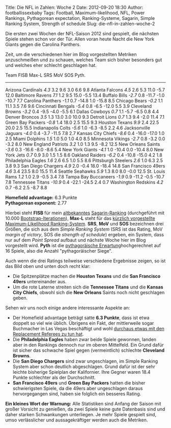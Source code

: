 Title: Die NFL in Zahlen: Woche 2
Date: 2012-09-20 18:30
Author: footballissexbaby
Tags: Football, Maximum-likelihood, NFL, Power Rankings, Pythagorean expectation, Ranking-Systeme, Sagarin, Simple Ranking System, Strength of schedule
Slug: die-nfl-in-zahlen-woche-2

Die ersten zwei Wochen der NFL-Saison 2012 sind gespielt, die nächsten
Spiele stehen schon vor der Tür. Allen voran heute Nacht die New York
Giants gegen die Carolina Panthers.

Zeit, um die verschiedenen hier im Blog vorgestellten Metriken
anzuschmeißen und zu schauen, welches Team sich bisher besonders gut und
welches eher schlecht geschlagen hat.

  Team                   FISB      Max-L   SRS     MoV     SOS     Pyth.
  ---------------------- --------- ------- ------- ------- ------- -------
  Arizona Cardinals      *4.3*     3.2     9.6     3.0     6.6     9.8
  Atlanta Falcons        *4.5*     2.6     5.3     11.0    -5.7    12.0
  Baltimore Ravens       *7.1*     1.2     9.5     15.0    -5.5    13.4
  Buffalo Bills          *-2.7*    0.8     -11.7   -1.0    -10.7   7.7
  Carolina Panthers      *-1.1*    0.7     -14.8   1.0     -15.8   8.5
  Chicago Bears          *-0.2*    1.1     11.1    3.5     7.6     9.6
  Cincinnati Bengals     *-5.4*    0.8     -6.5    -12.0   5.5     3.9
  Cleveland Browns       *-3.2*    0.4     -9.5    -4.0    -5.5    6.1
  Dallas Cowboys         *0.7*     1.1     -5.7    -6.5    0.8     4.4
  Denver Broncos         *3.5*     1.3     13.0    3.0     10.0    9.3
  Detroit Lions          *0.7*     1.3     9.4     -2.0    11.4    7.1
  Green Bay Packers      *-0.8*    1.4     18.0    2.5     15.5    9.3
  Houston Texans         *9.9*     2.4     22.5    20.0    2.5     15.5
  Indianapolis Colts     *-5.6*    1.0     -6.3    -8.5    2.2     4.6
  Jacksonville Jaguars   *-4.0*    0.4     -3.7    -11.5   7.8     2.7
  Kansas City Chiefs     *-8.6*    0.4     -16.0   -17.0   1.0     2.5
  Miami Dolphins         *1.5*     1.0     5.0     1.0     4.0     8.5
  Minnesota Vikings      *-2.7*    0.8     -3.2    0.0     -3.2    8.0
  New England Patriots   *3.2*     1.0     1.3     9.5     -8.2    12.5
  New Orleans Saints     *-3.6*    0.3     -16.6   -8.0    -8.6    5.4
  New York Giants        *-4.1*    1.0     -10.4   0.0     -10.4   8.0
  New York Jets          *0.7*     0.9     3.0     1.5     1.5     8.6
  Oakland Raiders        *-6.2*    0.4     -10.8   -15.0   4.2     1.8
  Philadelphia Eagles    *1.6*     2.6     6.5     1.0     5.5     8.6
  Pittsburgh Steelers    *2.6*     1.0     6.3     2.5     3.8     9.3
  San Diego Chargers     *4.9*     2.0     -0.4    18.0    -18.4   14.8
  San Francisco 49ers    *4.6*     3.4     23.5    8.0     15.5    11.4
  Seattle Seahawks       *5.9*     1.3     8.0     8.0     -0.0    12.5
  St. Louis Rams         *1.2*     1.0     2.9     -0.5    3.4     7.8
  Tampa Bay Buccaneers   *-1.9*    0.9     -11.2   -0.5    -10.7   7.8
  Tennessee Titans       *-10.9*   0.4     -22.1   -24.5   2.4     0.7
  Washington Redskins    *4.2*     0.7     -6.2    2.5     -8.7    8.8

**Homefield advantage:** 6.3 Punkte  
**Pythagorean exponent:** 2.77

Hierbei steht **FISB** für mein [altbekanntes][] [Sagarin-Ranking][]
(durchgeführt mit 10.000 [Bootstrap-Iterationen][]), **Max-L** steht für
das [kürzlich vorgestellte Maximum-Likelihood Ranking-System][].
**SRS**, **MoV** und **SOS** bezeichnen drei Größen, die sich aus dem
*Simple Ranking System* (SRS ist das Rating, MoV *margin of victory*,
SOS die *strength of schedule*) ergeben, ein System, dass nur auf dem
*Point Spread* aufbaut und nächste Woche hier im Blog vorgestellt wird.
**Pyth** ist die [pythagoräische Erwartung][]hochgerechnet auf 16
Spiele, also die Anzahl "pythagoräischer Siege".

Auch wenn die drei Ratings teilweise verschiedene Ergebnisse zeigen, so
ist das Bild oben und unten doch recht klar:

-   Die Spitzenplätze machen die **Houston Texans** und die **San
    Francisco 49ers** untereinander aus.
-   Um die rote Laterne streiten sich die **Tennessee Titans** und die
    **Kansas City Chiefs**, obwohl sich die **New Orleans** Saints noch
    nicht geschlagen geben.

Sehen wir uns noch einige andere interessante Aspekte an:

-   Der Homefield advantage beträgt satte **6.3 Punkte**, dass ist etwa
    doppelt so viel wie üblich. Übrigens ein Fakt, der mittlerweile
    sogar Buchmacher in Las Vegas beschäftigt und wohl [durchaus etwas
    mit den Replacement Referees zu tun hat][].
-   Die **Philadelphia Eagles** haben zwar beide Spiele gewonnen, landen
    aber in den Rankings dennoch nur im oberen Mittelfeld. Ein Grund
    dafür ist sicher das schwache Spiel gegen (vermeintlich) schlechte
    **Cleveland Browns**.
-   Die **San Diego Chargers** sind zwar ungeschlagen, im Simple Ranking
    System aber schon deutlich abgeschlagen. Grund dafür ist der sehr
    leichte bisherige Spielplan der Kalifornier. Ihre Gegner waren 18.4
    Punkte schlechter als der Durchschnitt.
-   **San Francisco 49ers** und **Green Bay Packers** hatten die bisher
    schwierigsten Spiele, da die 49ers aber ungeschlagen daraus
    hervorgegangen sind, haben sie folglich ein besseres Rating.

**Ein kleines Wort der Warnung:** Alle Statistiken sind Anfang der
Saison mit großer Vorsicht zu genießen, da zwei Spiele keine gute
Datenbasis sind und daher starken Schwankungen unterliegen. Je mehr
Spiele gespielt sind, umso verlässlicher und aussagekräftiger werden
auch die Metriken.

  [altbekanntes]: http://footballissexbaby.de/wordpress/2011/05/hausgemachte-sport-rankings-nach-sagarin-art-teil-1/
    "Hausgemachte Sport-Rankings nach Sagarin-Art, Teil 1"
  [Sagarin-Ranking]: http://footballissexbaby.de/wordpress/2011/06/hausgemachte-sport-rankings-nach-sagarin-art-teil-2/
    "Hausgemachte Sport-Rankings nach Sagarin-Art, Teil 2"
  [Bootstrap-Iterationen]: http://footballissexbaby.de/wordpress/2011/10/stiefelriemen-fur-die-sagarin-rankings/
    "Stiefelriemen für die Sagarin-Rankings"
  [kürzlich vorgestellte Maximum-Likelihood Ranking-System]: http://footballissexbaby.de/wordpress/2012/08/yet-another-ranking-system/
    "Yet Another Ranking System"
  [pythagoräische Erwartung]: http://footballissexbaby.de/wordpress/2011/10/sag-mir-deine-punkte-und-ich-sag-dir-wie-oft-du-gewinnst/
    "Sag’ mir deine Punkte und ich sag’ dir wie oft du gewinnst!"
  [durchaus etwas mit den Replacement Referees zu tun hat]: http://www.thebiglead.com/index.php/2012/09/19/replacement-referees-and-home-field-advantage-its-been-almost-eight-points-through-two-weeks/
